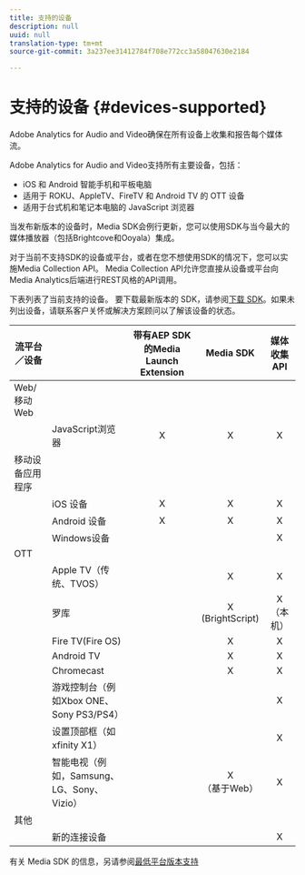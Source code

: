 ```yaml
---
title: 支持的设备
description: null
uuid: null
translation-type: tm+mt
source-git-commit: 3a237ee31412784f708e772cc3a58047630e2184

---
```



# 支持的设备 {#devices-supported}

Adobe Analytics for Audio and Video确保在所有设备上收集和报告每个媒体流。

Adobe Analytics for Audio and Video支持所有主要设备，包括：

* iOS 和 Android 智能手机和平板电脑
* 适用于 ROKU、AppleTV、FireTV 和 Android TV 的 OTT 设备
* 适用于台式机和笔记本电脑的 JavaScript 浏览器

当发布新版本的设备时，Media SDK会例行更新，您可以使用SDK与当今最大的媒体播放器（包括Brightcove和Ooyala）集成。

对于当前不支持SDK的设备或平台，或者在您不想使用SDK的情况下，您可以实施Media Collection API。 Media Collection API允许您直接从设备或平台向Media Analytics后端进行REST风格的API调用。

下表列表了当前支持的设备。 要下载最新版本的 SDK，请参阅[下载 SDK](https://docs.adobe.com/content/help/en/media-analytics/using/sdk-implement/download-sdks.html)。如果未列出设备，请联系客户关怀或解决方案顾问以了解该设备的状态。


| 流平台／设备 |  | 带有AEP SDK的Media Launch Extension | Media SDK | 媒体收集 API |
|---------------------------|-----------------------------------------------|:----------------------------:|:-------------------:|:--------------------:|
| Web/移动Web |  |  |  |  |
|  | JavaScript浏览器 | X | X | X |
| 移动设备应用程序 |  |  |  |  |
|  | iOS 设备 | X | X | X |
|  | Android 设备 | X | X | X |
|  | Windows设备 |  |  | X |
| OTT |  |  |  |  |
|  | Apple TV（传统、TVOS） |  | X | X |
|  | 罗库 |  | X<br>(BrightScript) | X<br>（本机） |
|  | Fire TV(Fire OS) |  | X | X |
|  | Android TV |  | X | X |
|  | Chromecast |  | X | X |
|  | 游戏控制台（例如Xbox ONE、Sony PS3/PS4） |  |  | X |
|  | 设置顶部框（如xfinity X1） |  |  | X |
|  | 智能电视（例如，Samsung、LG、Sony、Vizio） |  | X<br>（基于Web） | X |
| 其他 |  |  |  |  |
|  | 新的连接设备 |  |  | X |


有关 Media SDK 的信息，另请参阅[最低平台版本支持](/help/sdk-implement/setup/setup-overview.md#minimum-platform-version)
